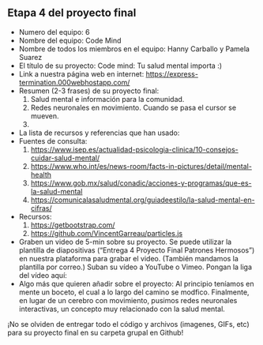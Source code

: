 ## Etapa 4 del proyecto final

- Numero del equipo: 6
- Nombre del equipo: Code Mind
- Nombre de todos los miembros en el equipo: Hanny Carballo y Pamela Suarez
- El título de su proyecto: Code mind: Tu salud mental importa :)
- Link a nuestra página web en internet: https://express-termination.000webhostapp.com/
- Resumen (2-3 frases) de su proyecto final:
   1. Salud mental e información para la comunidad.
   2. Redes neuronales en movimiento. Cuando se pasa el cursor se mueven. 
   3. 
- La lista de recursos y referencias que han usado: 
- Fuentes de consulta:
    1. https://www.isep.es/actualidad-psicologia-clinica/10-consejos-cuidar-salud-mental/
    2. https://www.who.int/es/news-room/facts-in-pictures/detail/mental-health
    3. https://www.gob.mx/salud/conadic/acciones-y-programas/que-es-la-salud-mental
    4. https://comunicalasaludmental.org/guiadeestilo/la-salud-mental-en-cifras/
- Recursos:
    1. https://getbootstrap.com/
    2. https://github.com/VincentGarreau/particles.js
- Graben un video de 5-min sobre su proyecto. Se puede utilizar la plantilla de diapositivas (“Entrega 4 Proyecto Final Patrones Hermosos”) en nuestra plataforma para grabar el video. (También mandamos la plantilla por correo.) Suban su vídeo a YouTube o Vimeo. Pongan la liga del vídeo aquí: 
- Algo más que quieren añadir sobre el proyecto: Al principio teníamos en mente un boceto, el cual a lo largo del camino se modfico. Finalmente, en lugar de un cerebro con movimiento, pusimos redes neuronales interactivas, un concepto muy relacionado con la salud mental.

¡No se olviden de entregar todo el código y archivos (imagenes, GIFs, etc) para su proyecto final en su carpeta grupal en Github!
